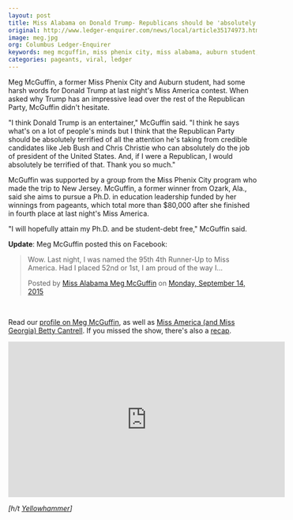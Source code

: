 ```yaml
---
layout: post
title: Miss Alabama on Donald Trump- Republicans should be 'absolutely terrified'
original: http://www.ledger-enquirer.com/news/local/article35174973.html
image: meg.jpg
org: Columbus Ledger-Enquirer
keywords: meg mcguffin, miss phenix city, miss alabama, auburn student, donald trump, republicans, terrified, miss america
categories: pageants, viral, ledger
---
```


Meg McGuffin, a former Miss Phenix City and Auburn student, had some harsh words for Donald Trump at last night's Miss America contest. When asked why Trump has an impressive lead over the rest of the Republican Party, McGuffin didn't hesitate.

<!--break-->

"I think Donald Trump is an entertainer," McGuffin said. "I think he says what's on a lot of people's minds but I think that the Republican Party should be absolutely terrified of all the attention he's taking from credible candidates like Jeb Bush and Chris Christie who can absolutely do the job of president of the United States. And, if I were a Republican, I would absolutely be terrified of that. Thank you so much."

McGuffin was supported by a group from the Miss Phenix City program who made the trip to New Jersey. McGuffin, a former winner from Ozark, Ala., said she aims to pursue a Ph.D. in education leadership funded by her winnings from pageants, which total more than $80,000 after she finished in fourth place at last night's Miss America.

"I will hopefully attain my Ph.D. and be student-debt free," McGuffin said.

**Update**: Meg McGuffin posted this on Facebook:

<div id="fb-root"></div><script>(function(d, s, id) {  var js, fjs = d.getElementsByTagName(s)[0];  if (d.getElementById(id)) return;  js = d.createElement(s); js.id = id;  js.src = "//connect.facebook.net/en_US/sdk.js#xfbml=1&version=v2.3";  fjs.parentNode.insertBefore(js, fjs);}(document, 'script', 'facebook-jssdk'));</script><div class="fb-post" data-href="https://www.facebook.com/MissAmericaAL/posts/520102951499030:0" data-width="500"><div class="fb-xfbml-parse-ignore"><blockquote cite="https://www.facebook.com/MissAmericaAL/posts/520102951499030:0"><p>Wow. Last night, I was named the 95th 4th Runner-Up to Miss America. Had I placed 52nd or 1st, I am proud of the way I...</p>Posted by <a href="https://www.facebook.com/MissAmericaAL">Miss Alabama Meg McGuffin</a> on&nbsp;<a href="https://www.facebook.com/MissAmericaAL/posts/520102951499030:0">Monday, September 14, 2015</a></blockquote></div></div>

<br>

Read our [profile on Meg McGuffin](http://www.ledger-enquirer.com/news/local/article29458081.html), as well as [Miss America (and Miss Georgia) Betty Cantrell](http://www.ledger-enquirer.com/entertainment/article29461165.html). If you missed the show, there's also a [recap](http://www.ledger-enquirer.com/entertainment/article35149809.html).

<iframe width="560" height="315" src="https://www.youtube.com/embed/dmusMt2A8BA" frameborder="0" allowfullscreen></iframe>

*[h/t [Yellowhammer](https://www.youtube.com/watch?t=1&v=dmusMt2A8BA)]*